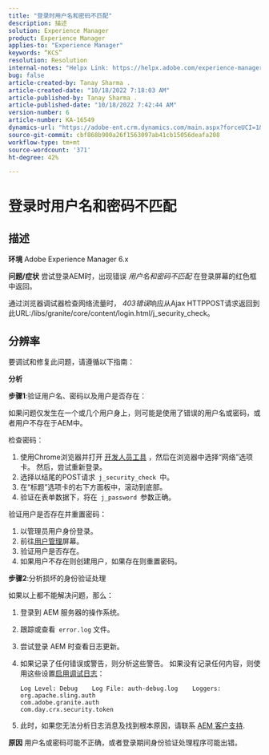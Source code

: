 ```yaml
---
title: "登录时用户名和密码不匹配"
description: 描述
solution: Experience Manager
product: Experience Manager
applies-to: "Experience Manager"
keywords: “KCS”
resolution: Resolution
internal-notes: "Helpx Link: https://helpx.adobe.com/experience-manager/kb/user-name-and-password-do-not-match-on-login.html"
bug: false
article-created-by: Tanay Sharma .
article-created-date: "10/18/2022 7:18:03 AM"
article-published-by: Tanay Sharma .
article-published-date: "10/18/2022 7:42:44 AM"
version-number: 6
article-number: KA-16549
dynamics-url: "https://adobe-ent.crm.dynamics.com/main.aspx?forceUCI=1&pagetype=entityrecord&etn=knowledgearticle&id=aa107f00-b54e-ed11-bba2-0022480868ff"
source-git-commit: cbf868b900a26f1563097ab41cb15056deafa208
workflow-type: tm+mt
source-wordcount: '371'
ht-degree: 42%

---
```


# 登录时用户名和密码不匹配

## 描述

<b>环境</b>
Adobe Experience Manager 6.x


<b>问题/症状</b>
尝试登录AEM时，出现错误 *用户名和密码不匹配* 在登录屏幕的红色框中返回。

通过浏览器调试器检查网络流量时， *403错误*&#x200B;响应从Ajax HTTPPOST请求返回到此URL:/libs/granite/core/content/login.html/j_security_check。


## 分辨率


要调试和修复此问题，请遵循以下指南：

<b>分析</b>

<b>步骤1</b>:验证用户名、密码以及用户是否存在：

如果问题仅发生在一个或几个用户身上，则可能是使用了错误的用户名或密码，或者用户不存在于AEM中。

检查密码：

1. 使用Chrome浏览器并打开 [开发人员工具](https://developer.chrome.com/devtools) ，然后在浏览器中选择“网络”选项卡。 然后，尝试重新登录。
2. 选择以结尾的POST请求` j_security_check `中。
3. 在“标题”选项卡的右下方面板中，滚动到底部。
4. 验证在表单数据下，将在` j_password `参数正确。


验证用户是否存在并重置密码：

1. 以管理员用户身份登录。
2. 前往[用户管理](https://docs.adobe.com/content/help/zh-Hans/experience-manager-65/administering/home.html?topic=/experience-manager/6-5/sites/administering/morehelp/security.ug.js)屏幕。
3. 验证用户是否存在。
4. 如果用户不存在则创建用户，如果存在则重置密码。


<b>步骤2</b>:分析损坏的身份验证处理

如果以上都不能解决问题，那么：

1. 登录到 AEM 服务器的操作系统。
2. 跟踪或查看` error.log` 文件。
3. 尝试登录 AEM 时查看日志更新。
4. 如果记录了任何错误或警告，则分析这些警告。 如果没有记录任何内容，则使用这些设置[启用调试日志](https://docs.adobe.com/content/help/zh-Hans/experience-manager-65/deploying/configuring/configure-logging.html)：




   ```
   Log Level: Debug    Log File: auth-debug.log    Loggers:    org.apache.sling.auth
   com.adobe.granite.auth
   com.day.crx.security.token
   ```
5. 此时，如果您无法分析日志消息及找到根本原因，请联系 [AEM 客户支持](https://experienceleague.adobe.com/?lang=zh-Hans?support-solution=Experience+Manager#support).



<b>原因</b>
用户名或密码可能不正确，或者登录期间身份验证处理程序可能出错。


